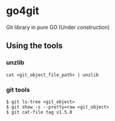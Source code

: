 # go4git
Git library in pure GO (Under construction)

## Using the tools
### unzlib
```
cat <git_object_file_path> | unzlib
```
### git tools
```
$ git ls-tree <git_object>
$ git show -s --pretty=raw <git_object>
$ git cat-file tag v1.5.0
```
